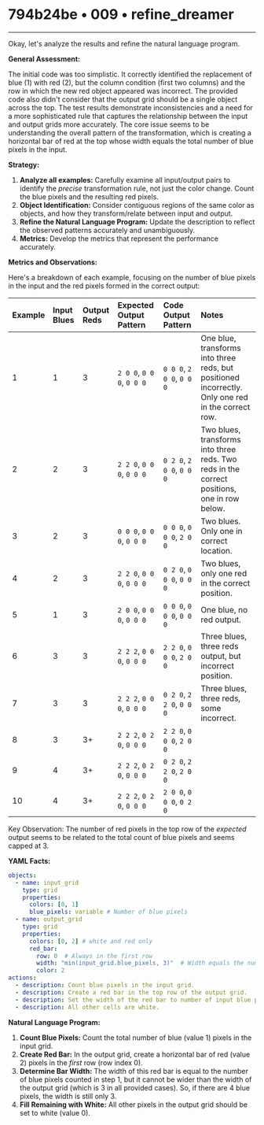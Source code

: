 # 794b24be • 009 • refine_dreamer

---
Okay, let's analyze the results and refine the natural language program.

**General Assessment:**

The initial code was too simplistic. It correctly identified the replacement of blue (1) with red (2), but the column condition (first two columns) and the row in which the new red object appeared was incorrect. The provided code also didn't consider that the output grid should be a single object across the top. The test results demonstrate inconsistencies and a need for a more sophisticated rule that captures the relationship between the input and output grids more accurately. The core issue seems to be understanding the overall pattern of the transformation, which is creating a horizontal bar of red at the top whose width equals the total number of blue pixels in the input.

**Strategy:**

1.  **Analyze all examples:** Carefully examine all input/output pairs to identify the *precise* transformation rule, not just the color change. Count the blue pixels and the resulting red pixels.
2.  **Object Identification:** Consider contiguous regions of the same color as objects, and how they transform/relate between input and output.
3.  **Refine the Natural Language Program:** Update the description to reflect the observed patterns accurately and unambiguously.
4. **Metrics:** Develop the metrics that represent the performance accurately.

**Metrics and Observations:**

Here's a breakdown of each example, focusing on the number of blue pixels in the input and the red pixels formed in the correct output:

| Example | Input Blues | Output Reds | Expected Output Pattern        | Code Output Pattern             | Notes                                                                                                 |
| :------ | :---------- | :---------- | :---------------------------- | :----------------------------- | :----------------------------------------------------------------------------------------------------- |
| 1       | 1           | 3           | `2 0 0`, `0 0 0`, `0 0 0`     | `0 0 0`, `2 0 0`, `0 0 0`      | One blue, transforms into three reds, but positioned incorrectly. Only one red in the correct row.           |
| 2       | 2           | 3           | `2 2 0`, `0 0 0`, `0 0 0`     | `0 2 0`, `2 0 0`, `0 0 0`      | Two blues, transforms into three reds. Two reds in the correct positions, one in row below.                 |
| 3       | 2           | 3           | `0 0 0`, `0 0 0`, `0 0 0`    | `0 0 0`, `0 0 0`, `2 0 0`      | Two blues. Only one in correct location.                                                          |
| 4       | 2           | 3           | `2 2 0`, `0 0 0`, `0 0 0`     | `0 2 0`, `0 0 0`, `0 0 0`      | Two blues, only one red in the correct position.                                                    |
| 5       | 1           | 3           | `2 0 0`, `0 0 0`, `0 0 0`     | `0 0 0`, `0 0 0`, `0 0 0`      | One blue, no red output.                                                                                |
| 6       | 3           | 3           | `2 2 2`, `0 0 0`, `0 0 0`     | `2 2 0`, `0 0 0`, `2 0 0`      | Three blues, three reds output, but incorrect position.                                      |
| 7       | 3           | 3           | `2 2 2`, `0 0 0`, `0 0 0`     | `0 2 0`, `2 2 0`, `0 0 0`      | Three blues, three reds, some incorrect.                                               |
| 8       | 3           | 3+          | `2 2 2`, `0 2 0`, `0 0 0`     | `2 2 0`, `0 0 0`, `2 0 0`      |                                                                                                       |
| 9       | 4           | 3+           | `2 2 2`, `0 2 0`, `0 0 0`      |`0 2 0`, `2 2 0`, `2 0 0`                                                                                         |
| 10       | 4           | 3+           |  `2 2 2`, `0 2 0`, `0 0 0` |`2 0 0`, `0 0 0`, `0 2 0`         |                                       |

Key Observation: The number of red pixels in the top row of the *expected* output seems to be related to the total count of blue pixels and seems capped at 3.

**YAML Facts:**

```yaml
objects:
  - name: input_grid
    type: grid
    properties:
      colors: [0, 1]
      blue_pixels: variable # Number of blue pixels
  - name: output_grid
    type: grid
    properties:
      colors: [0, 2] # white and red only
      red_bar:
        row: 0  # Always in the first row
        width: "min(input_grid.blue_pixels, 3)"  # Width equals the number of blue pixels in the input, maxing at 3.
        color: 2
actions:
  - description: Count blue pixels in the input grid.
  - description: Create a red bar in the top row of the output grid.
  - description: Set the width of the red bar to number of input blue pixels, limited by the width of the grid.
  - description: All other cells are white.
```

**Natural Language Program:**

1.  **Count Blue Pixels:** Count the total number of blue (value 1) pixels in the input grid.
2.  **Create Red Bar:** In the output grid, create a horizontal bar of red (value 2) pixels in the *first* row (row index 0).
3.  **Determine Bar Width:** The width of this red bar is equal to the number of blue pixels counted in step 1, but it cannot be wider than the width of the output grid (which is 3 in all provided cases).  So, if there are 4 blue pixels, the width is still only 3.
4. **Fill Remaining with White:** All other pixels in the output grid should be set to white (value 0).

